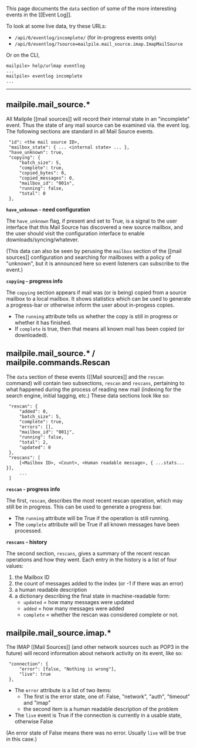 This page documents the `data` section of some of the more interesting events in the [[Event Log]].

To look at some live data, try these URLs:

* `/api/0/eventlog/incomplete/` (for in-progress events only)
* `/api/0/eventlog/?source=mailpile.mail_source.imap.ImapMailSource`

Or on the CLI,

    mailpile> help/urlmap eventlog 
    ... 
    mailpile> eventlog incomplete 
    ... 

------------------------------------------------------------------------------

## mailpile.mail_source.*

All Mailpile [[mail sources]] will record their internal state in an "incomplete" event.  Thus the state of any mail source can be examined via. the event log.  The following sections are standard in all Mail Source events.

     "id": <the mail source ID>, 
     "mailbox_state": { ... <internal state> ... },
     "have_unknown": true,
     "copying": {
         "batch_size": 5, 
         "complete": true, 
         "copied_bytes": 0, 
         "copied_messages": 0, 
         "mailbox_id": "001n", 
         "running": false, 
         "total": 0
     }, 

**`have_unknown` - need configuration**

The `have_unknown` flag, if present and set to True, is a signal to the user interface that this Mail Source has discovered a new source mailbox, and the user should visit the configuration interface to enable downloads/syncing/whatever.

(This data can also be seen by perusing the `mailbox` section of the [[mail sources]] configuration and searching for mailboxes with a policy of "unknown", but it is announced here so event listeners can subscribe to the event.)

**`copying` - progress info**

The `copying` section appears if mail was (or is being) copied from a source mailbox to a local mailbox. It shows statistics which can be used to generate a progress-bar or otherwise inform the user about in-progess copies.

* The `running` attribute tells us whether the copy is still in progress or whether it has finished.
* If `complete` is true, then that means all known mail has been copied (or downloaded).


## mailpile.mail_source.* / mailpile.commands.Rescan

The `data` section of these events ([[Mail sources]] and the `rescan` command) will contain two subsections, `rescan` and `rescans`, pertaining to what happened during the process of reading new mail (indexing for the search engine, initial tagging, etc.)  These data sections look like so:

     "rescan": {
         "added": 0, 
         "batch_size": 5, 
         "complete": true, 
         "errors": [], 
         "mailbox_id": "001j", 
         "running": false,
         "total": 2, 
         "updated": 0
     }, 
     "rescans": [
         [<Mailbox ID>, <Count>, <Human readable message>, { ...stats... }],
         ...
     ]

**`rescan` - progress info**

The first, `rescan`, describes the most recent rescan operation, which may still be in progress. This can be used to generate a progress bar.

* The `running` attribute will be True if the operation is still running.
* The `complete` attribute will be True if all known messages have been processed.

**`rescans` - history**

The second section, `rescans`, gives a summary of the recent rescan operations and how they went.  Each entry in the history is a list of four values:

1. the Mailbox ID
2. the count of messages added to the index (or -1 if there was an error)
3. a human readable description
4. a dictionary describing the final state in machine-readable form:
   * `updated` = how many messages were updated
   * `added` = how many messages were added
   * `complete` = whether the rescan was considered complete or not.


## mailpile.mail_source.imap.*

The IMAP [[Mail Sources]] (and other network sources such as POP3 in the future) will record information about network activity on its event, like so:

     "connection": {
         "error": [false, "Nothing is wrong"], 
         "live": true
     }, 

* The `error` attribute is a list of two items:
   * The first is the error state, one of: False, "network", "auth", "timeout" and "imap"
   * the second item is a human readable description of the problem
* The `live` event is True if the connection is currently in a usable state, otherwise False

(An error state of False means there was no error.  Usually `live` will be true in this case.)
